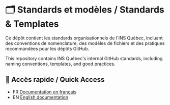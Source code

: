 # 🗂️ Standards et modèles / Standards & Templates

Ce dépôt contient les standards organisationnels de l'INS Québec, incluant des conventions de nomenclature, des modèles de fichiers et des pratiques recommandées pour les dépôts GitHub.

This repository contains INS Québec's internal GitHub standards, including naming conventions, templates, and good practices.

## 📄 Accès rapide / Quick Access

- FR [Documentation en français](./docs/fr/README.md)
- EN [English documentation](./docs/en/README.md)
